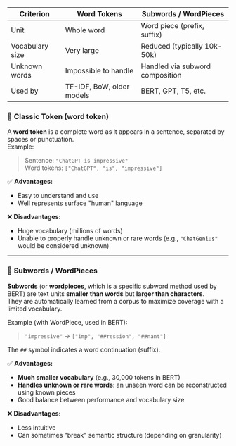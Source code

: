 | Criterion            | Word Tokens                  | Subwords / WordPieces              |
| -------------------- | ---------------------------- | ---------------------------------- |
| Unit                 | Whole word                   | Word piece (prefix, suffix)        |
| Vocabulary size      | Very large                   | Reduced (typically 10k-50k)        |
| Unknown words        | Impossible to handle         | Handled via subword composition    |
| Used by              | TF-IDF, BoW, older models    | BERT, GPT, T5, etc.                |

### 🔹 **Classic Token (word token)**

A **word token** is a complete word as it appears in a sentence, separated by spaces or punctuation.  
Example:

> Sentence: `"ChatGPT is impressive"`  
> Word tokens: `["ChatGPT", "is", "impressive"]`

✅ **Advantages:**

- Easy to understand and use
- Well represents surface "human" language

❌ **Disadvantages:**

- Huge vocabulary (millions of words)
- Unable to properly handle unknown or rare words (e.g., `"ChatGenius"` would be considered unknown)
---

### 🔹 **Subwords / WordPieces**

**Subwords** (or **wordpieces**, which is a specific subword method used by BERT) are text units **smaller than words** but **larger than characters**.  
They are automatically learned from a corpus to maximize coverage with a limited vocabulary.

Example (with WordPiece, used in BERT):

> `"impressive"` → `["imp", "##ression", "##nant"]`

The `##` symbol indicates a word continuation (suffix).

✅ **Advantages:**

- **Much smaller vocabulary** (e.g., 30,000 tokens in BERT)
- **Handles unknown or rare words**: an unseen word can be reconstructed using known pieces
- Good balance between performance and vocabulary size

❌ **Disadvantages:**

- Less intuitive
- Can sometimes "break" semantic structure (depending on granularity)